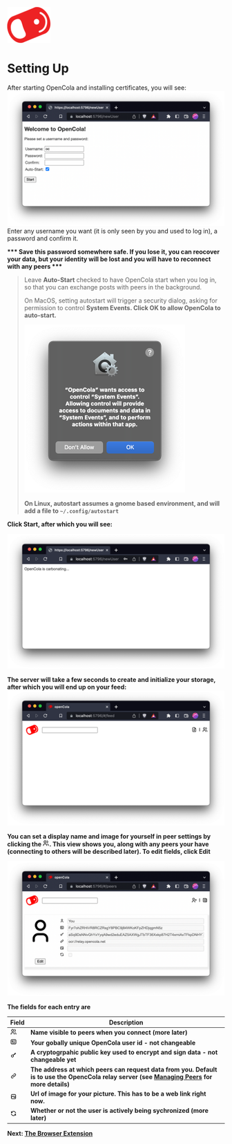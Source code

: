 <img src="../img/pull-tab.svg" width="100" />

# Setting Up

After starting OpenCola and installing certificates, you will see:
<img src="img/new-user.png" />
Enter any username you want (it is only seen by you and used to log in), a password and confirm it. 

<p> <strong>*** Save this password somewhere safe. If you lose it, you can reocover your data, but your identity will be
lost and you will have to reconnect with any peers ***</strong> </p>

>Leave <strong>Auto-Start</strong> checked to have OpenCola start when you log in, so that you can exchange posts with peers in the background. 
>
> On MacOS, setting autostart will trigger a security dialog, asking for permission to control <strong>System Events<strong>. Click <strong>OK</strong> to allow OpenCola to auto-start.
>
> <img src="img/allow-system-events.png" width="372" />
>
> On Linux, autostart assumes a gnome based environment, and will add a file to ```~/.config/autostart```

Click <strong>Start</strong>, after which you will see:

<img src="img/carbonating.png" />

The server will take a few seconds to create and initialize your storage, after which you will end up on your feed:
<img src="img/initial-feed.png" />

You can set a display name and image for yourself in peer settings by clicking the <img src="img/peers.png" width="15" />. This view shows you, along with any peers your have (connecting to others will be described later). To edit fields, click <strong>Edit</strong> 

<img src="img/set-info.png" width="800" />

The fields for each entry are

| Field | Description |
| --- | --- |
| <img src="../img/peers.png" width="15" /> | Name visible to peers when you connect (more later) |
| <img src="img/id.png" width="15" /> | Your gobally unique OpenCola user id - not changeable |
| <img src="img/key.png" width="15" /> | A cryptogrpahic public key used to encrypt and sign data - not changeable yet |
| <img src="img/link.png" width="15" /> | The address at which peers can request data from you. Default is to use the OpencCola relay server (see [Managing Peers](#managing-peers) for more details) |
| <img src="img/photo.png" width="15" /> | Url of image for your picture. This has to be a web link right now. |
| <img src="../img/refresh.png" width="15" /> | Whether or not the user is actively being sychronized (more later) |

Next: [The Browser Extension](../README.md#browser-extension)